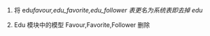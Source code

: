 1. 将 edu*favour,edu_favorite,edu_follower 表更名为系统表即去掉 edu*

2) Edu 模块中的模型 Favour,Favorite,Follower 删除
